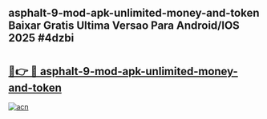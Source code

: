 ## asphalt-9-mod-apk-unlimited-money-and-token Baixar Gratis Ultima Versao Para Android/IOS 2025 #4dzbi

# <h2><a href="https://ainizakaria.my?title=asphalt-9-mod-apk-unlimited-money-and-token&ref=20M">🔗👉 🔴 asphalt-9-mod-apk-unlimited-money-and-token</a></h2>

[![acn](https://github.com/user-attachments/assets/0f9c940e-d8b0-45ae-aac7-cd30a18b3e1c)](https://ainizakaria.my?title=asphalt-9-mod-apk-unlimited-money-and-token&ref=20M)

